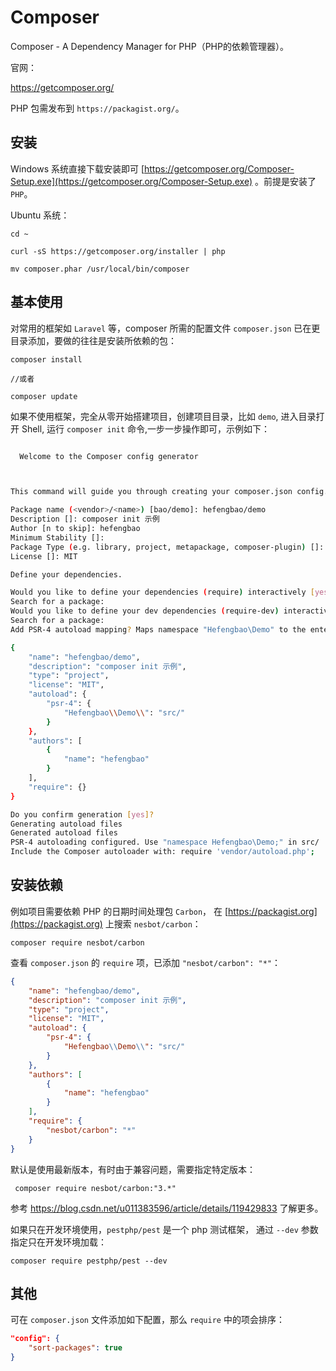 # Composer

Composer - A Dependency Manager for PHP（PHP的依赖管理器）。

官网：

https://getcomposer.org/

PHP 包需发布到 `https://packagist.org/`。


## 安装

Windows 系统直接下载安装即可 [https://getcomposer.org/Composer-Setup.exe](https://getcomposer.org/Composer-Setup.exe) 。前提是安装了 `PHP`。

Ubuntu 系统：

```shell
cd ~

curl -sS https://getcomposer.org/installer | php

mv composer.phar /usr/local/bin/composer
```

## 基本使用

对常用的框架如 `Laravel` 等，composer 所需的配置文件 `composer.json` 已在更目录添加，要做的往往是安装所依赖的包：

```shell
composer install

//或者

composer update
```

如果不使用框架，完全从零开始搭建项目，创建项目目录，比如 `demo`, 进入目录打开 Shell, 运行 `composer init` 命令,一步一步操作即可，示例如下：

```bash

  Welcome to the Composer config generator



This command will guide you through creating your composer.json config.

Package name (<vendor>/<name>) [bao/demo]: hefengbao/demo
Description []: composer init 示例
Author [n to skip]: hefengbao
Minimum Stability []:
Package Type (e.g. library, project, metapackage, composer-plugin) []: project
License []: MIT

Define your dependencies.

Would you like to define your dependencies (require) interactively [yes]?
Search for a package:
Would you like to define your dev dependencies (require-dev) interactively [yes]?
Search for a package:
Add PSR-4 autoload mapping? Maps namespace "Hefengbao\Demo" to the entered relative path. [src/, n to skip]:

{
    "name": "hefengbao/demo",
    "description": "composer init 示例",
    "type": "project",
    "license": "MIT",
    "autoload": {
        "psr-4": {
            "Hefengbao\\Demo\\": "src/"
        }
    },
    "authors": [
        {
            "name": "hefengbao"
        }
    ],
    "require": {}
}

Do you confirm generation [yes]?
Generating autoload files
Generated autoload files
PSR-4 autoloading configured. Use "namespace Hefengbao\Demo;" in src/
Include the Composer autoloader with: require 'vendor/autoload.php';
```

## 安装依赖

例如项目需要依赖 PHP 的日期时间处理包 `Carbon`， 在 [https://packagist.org](https://packagist.org) 上搜索 `nesbot/carbon`：

```shell
composer require nesbot/carbon
```

查看 `composer.json` 的 `require` 项，已添加 `"nesbot/carbon": "*"`：

```json
{
    "name": "hefengbao/demo",
    "description": "composer init 示例",
    "type": "project",
    "license": "MIT",
    "autoload": {
        "psr-4": {
            "Hefengbao\\Demo\\": "src/"
        }
    },
    "authors": [
        {
            "name": "hefengbao"
        }
    ],
    "require": {
        "nesbot/carbon": "*"
    }
}

```

默认是使用最新版本，有时由于兼容问题，需要指定特定版本：

```shell
 composer require nesbot/carbon:"3.*"
```

参考 https://blog.csdn.net/u011383596/article/details/119429833 了解更多。

如果只在开发环境使用，`pestphp/pest` 是一个 php 测试框架， 通过 `--dev` 参数指定只在开发环境加载：

```shell
composer require pestphp/pest --dev
```

## 其他

可在 `composer.json` 文件添加如下配置，那么 `require` 中的项会排序：

```json
"config": {
    "sort-packages": true
}
```